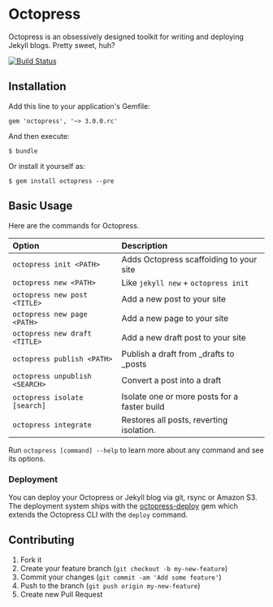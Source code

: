 # Octopress

Octopress is an obsessively designed toolkit for writing and deploying Jekyll blogs. Pretty sweet, huh?

<!--[![Gem Version](https://badge.fury.io/rb/octopress.png)](http://badge.fury.io/rb/octopress)-->
[![Build Status](https://travis-ci.org/octopress/octopress.png?branch=master)](https://travis-ci.org/octopress/octopress)

## Installation

Add this line to your application's Gemfile:

    gem 'octopress', '~> 3.0.0.rc'

And then execute:

    $ bundle

Or install it yourself as:

    $ gem install octopress --pre

## Basic Usage

Here are the commands for Octopress.

| Option                          | Description                                   |
|:--------------------------------|:----------------------------------------------|
| `octopress init <PATH>`         |  Adds Octopress scaffolding to your site      |
| `octopress new <PATH>`          |  Like `jekyll new` + `octopress init`         |
| `octopress new post <TITLE>`    |  Add a new post to your site                  |
| `octopress new page <PATH>`     |  Add a new page to your site                  |
| `octopress new draft <TITLE>`   |  Add a new draft post to your site            |
| `octopress publish <PATH>`      |  Publish a draft from _drafts to _posts       |
| `octopress unpublish <SEARCH>`  |  Convert a post into a draft                  |
| `octopress isolate [search]`    |  Isolate one or more posts for a faster build |
| `octopress integrate`           |  Restores all posts, reverting isolation.     |

Run `octopress [command] --help` to learn more about any command and see its options.

### Deployment

You can deploy your Octopress or Jekyll blog via git, rsync or Amazon S3. The deployment system ships with the [octopress-deploy][] gem which extends the Octopress CLI with the `deploy` command.

[octopress-deploy]: https://github.com/octopress/deploy

## Contributing

1. Fork it
2. Create your feature branch (`git checkout -b my-new-feature`)
3. Commit your changes (`git commit -am 'Add some feature'`)
4. Push to the branch (`git push origin my-new-feature`)
5. Create new Pull Request
